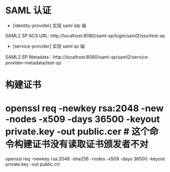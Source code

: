 # SAML 认证

- [identity-provider] 实现 saml idp 端

SAML2 SP ACS URL: http://localhost:8080/saml-sp/login/saml2/sso/test-sp

- [service-provider] 实现 saml sp 端

SAML2 SP Metadata：http://localhost:8080/saml-sp/saml2/service-provider-metadata/test-sp

# 构建证书
# openssl req -newkey rsa:2048 -new -nodes -x509 -days 36500 -keyout private.key -out public.cer # 这个命令构建证书没有读取证书颁发者不对
openssl req -newkey rsa:2048 -sha256 -nodes -x509 -days 36500 -keyout private.key -out public.crt 
